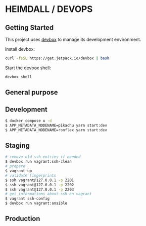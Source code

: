 # HEIMDALL / DEVOPS

## Getting Started
This project uses [devbox](https://github.com/jetpack-io/devbox) to manage its development environment.

Install devbox:
```sh
curl -fsSL https://get.jetpack.io/devbox | bash
```

Start the devbox shell:
```sh 
devbox shell
```

## General purpose

## Development

```sh
$ docker compose u -d
$ APP_METADATA_NODENAME=pikachu yarn start:dev
$ APP_METADATA_NODENAME=ronflex yarn start:dev
```

## Staging

```sh
# remove old ssh entries if needed
$ devbox run vagrant:ssh-clean
# prepare
$ vagrant up
# validate fingerprints
$ ssh vagrant@127.0.0.1 -p 2201
$ ssh vagrant@127.0.0.1 -p 2202
$ ssh vagrant@127.0.0.1 -p 2203
# get informations about ssh on vagrant
$ vagrant ssh-config
$ devbox run vagrant:ansible
```

## Production
